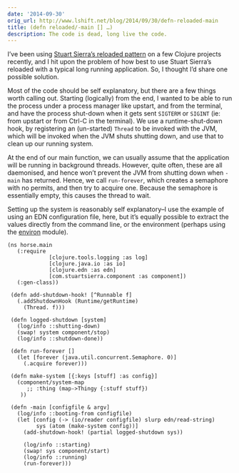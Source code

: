 ```yaml
---
date: '2014-09-30'
orig_url: http://www.lshift.net/blog/2014/09/30/defn-reloaded-main
title: (defn reloaded/-main [] …)
description: The code is dead, long live the code.
---
```


I’ve been using [Stuart Sierra’s reloaded
pattern](http://thinkrelevance.com/blog/2013/06/04/clojure-workflow-reloaded)
on a few Clojure projects recently, and I hit upon the problem of how
best to use Stuart Sierra’s reloaded with a typical long running
application. So, I thought I’d share one possible solution.

Most of the code should be self explanatory, but there are a few things
worth calling out. Starting (logically) from the end, I wanted to be
able to run the process under a process manager like upstart, and from
the terminal, and have the process shut-down when it gets sent `SIGTERM`
or `SIGINT` (ie: from upstart or from Ctrl-C in the terminal). We use a
runtime-shut-down hook, by registering an (un-started) `Thread` to be
invoked with the JVM, which will be invoked when the JVM shuts shutting
down, and use that to clean up our running system.

At the end of our main function, we can usually assume that the
application will be running in background threads. However, quite often,
these are all daemonised, and hence won’t prevent the JVM from shutting
down when `-main` has returned. Hence, we call `run-forever`, which
creates a semaphore with no permits, and then try to acquire one.
Because the semaphore is essentially empty, this causes the thread to
wait.

Setting up the system is reasonably self explanatory–I use the example
of using an EDN configuration file, here, but it’s equally possible to
extract the values directly from the command line, or the environment
(perhaps using the [environ](https://github.com/weavejester/environ)
module).

    (ns horse.main
       (:require
                 [clojure.tools.logging :as log]
                 [clojure.java.io :as io]
                 [clojure.edn :as edn]
                 [com.stuartsierra.component :as component])
       (:gen-class))

     (defn add-shutdown-hook! [^Runnable f]
       (.addShutdownHook (Runtime/getRuntime)
         (Thread. f)))

     (defn logged-shutdown [system]
       (log/info ::shutting-down)
       (swap! system component/stop)
       (log/info ::shutdown-done))

     (defn run-forever []
       (let [forever (java.util.concurrent.Semaphore. 0)]
         (.acquire forever)))

     (defn make-system [{:keys [stuff] :as config}]
       (component/system-map
          ;; :thing (map->Thingy {:stuff stuff})
        ))

     (defn -main [configfile & argv]
       (log/info ::booting-from configfile)
       (let [config (-> (io/reader configfile) slurp edn/read-string)
             sys (atom (make-system config))]
         (add-shutdown-hook! (partial logged-shutdown sys))

         (log/info ::starting)
         (swap! sys component/start)
         (log/info ::running)
         (run-forever)))

